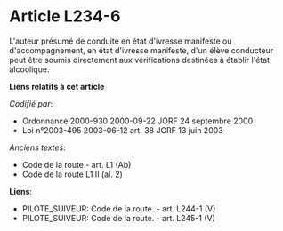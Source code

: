# Article L234-6

L'auteur présumé de conduite en état d'ivresse manifeste ou d'accompagnement, en état d'ivresse manifeste, d'un élève
conducteur peut être soumis directement aux vérifications destinées à établir l'état alcoolique.

**Liens relatifs à cet article**

_Codifié par_:

  - Ordonnance 2000-930 2000-09-22 JORF 24 septembre 2000
  - Loi n°2003-495 2003-06-12 art. 38 JORF 13 juin 2003

_Anciens textes_:

  - Code de la route - art. L1 (Ab)
  - Code de la route L1 II (al. 2)

**Liens**:

  - PILOTE_SUIVEUR: Code de la route. - art. L244-1 (V)
  - PILOTE_SUIVEUR: Code de la route. - art. L245-1 (V)
